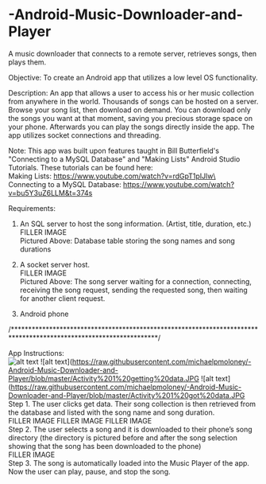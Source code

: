 # -Android-Music-Downloader-and-Player
A music downloader that connects to a remote server, retrieves songs, then plays them.

Objective: To create an Android app that utilizes a low level OS functionality.

Description:  An app that allows a user to access his or her music collection from anywhere in the world. Thousands of songs can be hosted on a server. Browse your song list, then download on demand. You can download only the songs you want at that moment, saving you precious storage space on your phone. Afterwards you can play the songs directly inside the app. The app utilizes socket connections and threading.

Note: This app was built upon features taught in Bill Butterfield's "Connecting to a MySQL Database" and "Making Lists" Android Studio Tutorials. These tutorials can be found here:<br/>
Making Lists: https://www.youtube.com/watch?v=rdGpT1pIJlw\ <br/>
Connecting to a MySQL Database: https://www.youtube.com/watch?v=bu5Y3uZ6LLM&t=374s

Requirements: 
  1. An SQL server to host the song information. (Artist, title, duration, etc.) <br/>
  FILLER IMAGE <br/>
  Pictured Above: Database table storing the song names and song durations 
  
  2. A socket server host. <br/>
  FILLER IMAGE <br/>
  Pictured Above: The song server waiting for a connection, connecting, receiving the song request, sending the requested song, then waiting for another client request. 
  
  3. Android phone
  
  /******************************************************************************************************************/
 
App Instructions: <br/>
![alt text](https://raw.githubusercontent.com/michaelpmoloney/-Android-Music-Downloader-and-Player/blob/master/Activity%201%20no%20action.JPG)
![alt text](https://raw.githubusercontent.com/michaelpmoloney/-Android-Music-Downloader-and-Player/blob/master/Activity%201%20getting%20data.JPG
![alt text](https://raw.githubusercontent.com/michaelpmoloney/-Android-Music-Downloader-and-Player/blob/master/Activity%201%20got%20data.JPG <br/>
Step 1. The user clicks get data. Their song collection is then retrieved from the database and listed with the song name and song duration. <br/>
FILLER IMAGE
FILLER IMAGE
FILLER IMAGE <br/>
Step 2. The user selects a song and it is downloaded to their phone’s song directory (the directory is pictured before and after the song selection showing that the song has been downloaded to the phone) <br/>
FILLER IMAGE <br/>
Step 3. The song is automatically loaded into the Music Player of the app. Now the user can play, pause, and stop the song.
